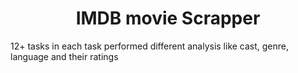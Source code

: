 <h1 align="center" > IMDB movie Scrapper </h1>
<p font-size="50px" > 12+ tasks in each task performed different analysis like cast, genre, language and their ratings </p> 
